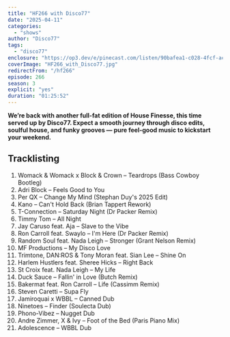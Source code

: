 ```yaml
---
title: "HF266 with Disco77"
date: "2025-04-11"
categories:
  - "shows"
author: "Disco77"
tags:
  - "disco77"
enclosure: "https://op3.dev/e/pinecast.com/listen/90bafea1-c028-4fcf-ac69-b14187611899.mp3?source=rss&ext=asset.mp3 82612880 audio/mpeg"
coverImage: "HF266_with_Disco77.jpg"
redirectFrom: "/hf266"
episode: 266
season: 3
explicit: "yes"
duration: "01:25:52"
---
```

**We’re back with another full-fat edition of House Finesse, this time served up by Disco77. Expect a smooth journey through disco edits, soulful house, and funky grooves — pure feel-good music to kickstart your weekend.**

## Tracklisting

1. Womack & Womack x Block & Crown – Teardrops (Bass Cowboy Bootleg)
2. Adri Block – Feels Good to You
3. Per QX – Change My Mind (Stephan Duy's 2025 Edit)
4. Kano – Can't Hold Back (Brian Tappert Rework)
5. T-Connection – Saturday Night (Dr Packer Remix)
6. Timmy Tom – All Night
7. Jay Caruso feat. Aja – Slave to the Vibe
8. Ron Carroll feat. Swaylo – I'm Here (Dr Packer Remix)
9. Random Soul feat. Nada Leigh – Stronger (Grant Nelson Remix)
10. MF Productions – My Disco Love
11. Trimtone, DAN:ROS & Tony Moran feat. Sian Lee – Shine On
12. Harlem Hustlers feat. Sheree Hicks – Right Back
13. St Croix feat. Nada Leigh – My Life
14. Duck Sauce – Fallin' in Love (Butch Remix)
15. Bakermat feat. Ron Carroll – Life (Cassimm Remix)
16. Steven Caretti – Supa Fly
17. Jamiroquai x WBBL – Canned Dub
18. Ninetoes – Finder (Soulecta Dub)
19. Phono-Vibez – Nugget Dub
20. Andre Zimmer, X & Ivy – Foot of the Bed (Paris Piano Mix)
21. Adolescence – WBBL Dub

